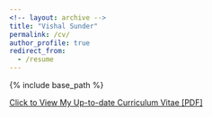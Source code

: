```yaml
---
<!-- layout: archive -->
title: "Vishal Sunder"
permalink: /cv/
author_profile: true
redirect_from:
  - /resume
---
```


{% include base_path %}

[Click to View My Up-to-date Curriculum Vitae [PDF]](http://vishalsunder.github.io/files/resume_10_2023.pdf)

<!-- <embed src="http://vishalsunder.com/files/resume_latest.pdf" width="650" height="1800" type='application/pdf'> -->
